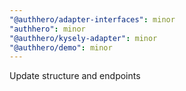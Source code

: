 ```yaml
---
"@authhero/adapter-interfaces": minor
"authhero": minor
"@authhero/kysely-adapter": minor
"@authhero/demo": minor
---
```


Update structure and endpoints
